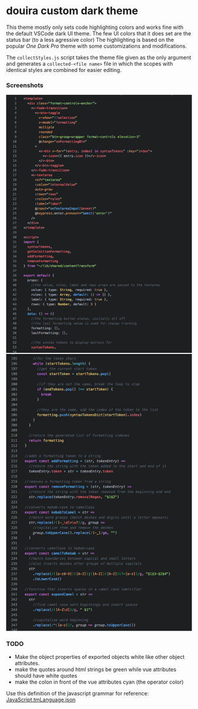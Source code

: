# douira custom dark theme

This theme mostly only sets code highlighting colors and works fine with the default VSCode dark UI theme. The few UI colors that it does set are the status bar (to a less agressive color)
The highlighting is based on the popular _One Dark Pro_ theme with some customizations and modifications.

The `collectStyles.js` script takes the theme file given as the only argument and generates a `collected-<file name>` file in which the scopes with identical styles are combined for easier editing.

### Screenshots

![screenshot 1](https://github.com/douira/douira-custom-dark/raw/master/screenshots/1.png)
![screenshot 2](https://github.com/douira/douira-custom-dark/raw/master/screenshots/2.png)

### TODO

- Make the object properties of exported objects white like other object attributes.
- make the quotes around html strings be green while vue attributes should have white quotes
- make the colon in front of the vue attributes cyan (the operator color)

Use this definition of the javascript grammar for reference:
[JavaScript.tmLanguage.json](https://github.com/microsoft/vscode/blob/master/extensions/javascript/syntaxes/JavaScript.tmLanguage.json)

